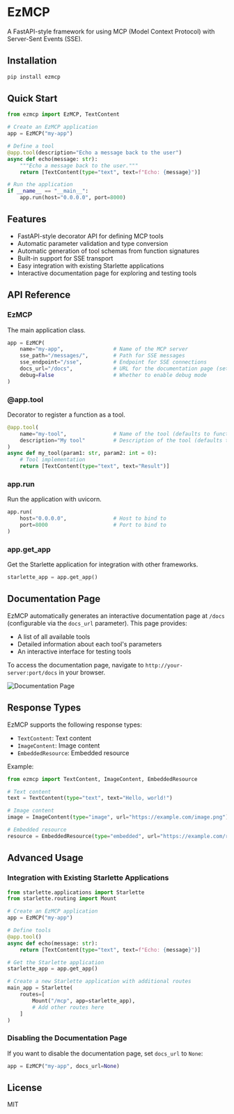 # EzMCP

A FastAPI-style framework for using MCP (Model Context Protocol) with Server-Sent Events (SSE).

## Installation

```bash
pip install ezmcp
```

## Quick Start

```python
from ezmcp import EzMCP, TextContent

# Create an EzMCP application
app = EzMCP("my-app")

# Define a tool
@app.tool(description="Echo a message back to the user")
async def echo(message: str):
    """Echo a message back to the user."""
    return [TextContent(type="text", text=f"Echo: {message}")]

# Run the application
if __name__ == "__main__":
    app.run(host="0.0.0.0", port=8000)
```

## Features

- FastAPI-style decorator API for defining MCP tools
- Automatic parameter validation and type conversion
- Automatic generation of tool schemas from function signatures
- Built-in support for SSE transport
- Easy integration with existing Starlette applications
- Interactive documentation page for exploring and testing tools

## API Reference

### EzMCP

The main application class.

```python
app = EzMCP(
    name="my-app",                # Name of the MCP server
    sse_path="/messages/",        # Path for SSE messages
    sse_endpoint="/sse",          # Endpoint for SSE connections
    docs_url="/docs",             # URL for the documentation page (set to None to disable)
    debug=False                   # Whether to enable debug mode
)
```

### @app.tool

Decorator to register a function as a tool.

```python
@app.tool(
    name="my-tool",               # Name of the tool (defaults to function name)
    description="My tool"         # Description of the tool (defaults to function docstring)
)
async def my_tool(param1: str, param2: int = 0):
    # Tool implementation
    return [TextContent(type="text", text="Result")]
```

### app.run

Run the application with uvicorn.

```python
app.run(
    host="0.0.0.0",               # Host to bind to
    port=8000                     # Port to bind to
)
```

### app.get_app

Get the Starlette application for integration with other frameworks.

```python
starlette_app = app.get_app()
```

## Documentation Page

EzMCP automatically generates an interactive documentation page at `/docs` (configurable via the `docs_url` parameter). This page provides:

- A list of all available tools
- Detailed information about each tool's parameters
- An interactive interface for testing tools

To access the documentation page, navigate to `http://your-server:port/docs` in your browser.

![Documentation Page](https://via.placeholder.com/800x400?text=EzMCP+Documentation+Page)

## Response Types

EzMCP supports the following response types:

- `TextContent`: Text content
- `ImageContent`: Image content
- `EmbeddedResource`: Embedded resource

Example:

```python
from ezmcp import TextContent, ImageContent, EmbeddedResource

# Text content
text = TextContent(type="text", text="Hello, world!")

# Image content
image = ImageContent(type="image", url="https://example.com/image.png")

# Embedded resource
resource = EmbeddedResource(type="embedded", url="https://example.com/resource")
```

## Advanced Usage

### Integration with Existing Starlette Applications

```python
from starlette.applications import Starlette
from starlette.routing import Mount

# Create an EzMCP application
app = EzMCP("my-app")

# Define tools
@app.tool()
async def echo(message: str):
    return [TextContent(type="text", text=f"Echo: {message}")]

# Get the Starlette application
starlette_app = app.get_app()

# Create a new Starlette application with additional routes
main_app = Starlette(
    routes=[
        Mount("/mcp", app=starlette_app),
        # Add other routes here
    ]
)
```

### Disabling the Documentation Page

If you want to disable the documentation page, set `docs_url` to `None`:

```python
app = EzMCP("my-app", docs_url=None)
```

## License

MIT 